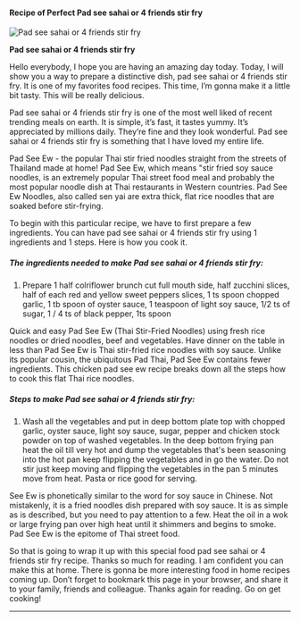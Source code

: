             

#### Recipe of Perfect Pad see sahai or 4 friends stir fry

![Pad see sahai or 4 friends stir fry](https://img-global.cpcdn.com/recipes/5812060048850944/751x532cq70/pad-see-sahai-or-4-friends-stir-fry-recipe-main-photo.jpg)

**Pad see sahai or 4 friends stir fry**

Hello everybody, I hope you are having an amazing day today. Today, I will show you a way to prepare a distinctive dish, pad see sahai or 4 friends stir fry. It is one of my favorites food recipes. This time, I’m gonna make it a little bit tasty. This will be really delicious.

Pad see sahai or 4 friends stir fry is one of the most well liked of recent trending meals on earth. It is simple, it’s fast, it tastes yummy. It’s appreciated by millions daily. They’re fine and they look wonderful. Pad see sahai or 4 friends stir fry is something that I have loved my entire life.

Pad See Ew - the popular Thai stir fried noodles straight from the streets of Thailand made at home! Pad See Ew, which means "stir fried soy sauce noodles, is an extremely popular Thai street food meal and probably the most popular noodle dish at Thai restaurants in Western countries. Pad See Ew Noodles, also called sen yai are extra thick, flat rice noodles that are soaked before stir-frying.

To begin with this particular recipe, we have to first prepare a few ingredients. You can have pad see sahai or 4 friends stir fry using 1 ingredients and 1 steps. Here is how you cook it.

##### The ingredients needed to make Pad see sahai or 4 friends stir fry:

1.  Prepare 1 half colriflower brunch cut full mouth side, half zucchini slices, half of each red and yellow sweet peppers slices, 1 ts spoon chopped garlic, 1 tb spoon of oyster sauce, 1 teaspoon of light soy sauce, 1/2 ts of sugar, 1 / 4 ts of black pepper, 1ts spoon

Quick and easy Pad See Ew (Thai Stir-Fried Noodles) using fresh rice noodles or dried noodles, beef and vegetables. Have dinner on the table in less than Pad See Ew is Thai stir-fried rice noodles with soy sauce. Unlike its popular cousin, the ubiquitous Pad Thai, Pad See Ew contains fewer ingredients. This chicken pad see ew recipe breaks down all the steps how to cook this flat Thai rice noodles.

##### Steps to make Pad see sahai or 4 friends stir fry:

1.  Wash all the vegetables and put in deep bottom plate top with chopped garlic, oyster sauce, light soy sauce, sugar, pepper and chicken stock powder on top of washed vegetables. In the deep bottom frying pan heat the oil till very hot and dump the vegetables that's been seasoning into the hot pan keep flipping the vegetables and in go the water. Do not stir just keep moving and flipping the vegetables in the pan 5 minutes move from heat. Pasta or rice good for serving.

See Ew is phonetically similar to the word for soy sauce in Chinese. Not mistakenly, it is a fried noodles dish prepared with soy sauce. It is as simple as is described, but you need to pay attention to a few. Heat the oil in a wok or large frying pan over high heat until it shimmers and begins to smoke. Pad See Ew is the epitome of Thai street food.

So that is going to wrap it up with this special food pad see sahai or 4 friends stir fry recipe. Thanks so much for reading. I am confident you can make this at home. There is gonna be more interesting food in home recipes coming up. Don’t forget to bookmark this page in your browser, and share it to your family, friends and colleague. Thanks again for reading. Go on get cooking!

* * *